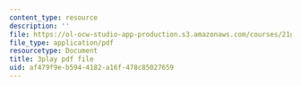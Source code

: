 ```yaml
---
content_type: resource
description: ''
file: https://ol-ocw-studio-app-production.s3.amazonaws.com/courses/21g-101-chinese-i-regular-fall-2014/af479f9eb5944182a16f478c85027659_oUIGRmcnUtA.pdf
file_type: application/pdf
resourcetype: Document
title: 3play pdf file
uid: af479f9e-b594-4182-a16f-478c85027659
---
```

